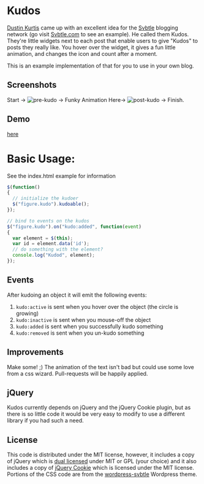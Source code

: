 # Kudos

[Dustin Kurtis](http://dustincurtis.com/) came up with an excellent idea for the [Svbtle](http://svbtle.com) blogging network (go visit [Svbtle.com](http://Svbtle.com/) to see an example). He called them Kudos. They're little widgets next to each post that enable users to give "Kudos" to posts they really like. You hover over the widget, it gives a fun little animation, and changes the icon and count after a moment.

This is an example implementation of that for you to use in your own blog.

## Screenshots
Start ->
![pre-kudo](https://github.com/masukomi/kudos/raw/master/screenshots/zero_kudos.jpg)
-> Funky Animation Here->
![post-kudo](https://github.com/masukomi/kudos/raw/master/screenshots/kudo_given.jpg)
-> Finish.

## Demo
[here](http://lkorth.github.com/kudos/)

# Basic Usage:

See the index.html example for information

```js
$(function()
{
  // initialize the kudoer
  $("figure.kudo").kudoable();
});

// bind to events on the kudos
$("figure.kudo").on("kudo:added", function(event)
{
  var element = $(this);
  var id = element.data('id');
  // do something with the element?
  console.log("Kudod", element);
});

```

## Events

After kudoing an object it will emit the following events:

1. `kudo:active` is sent when you hover over the object (the circle is growing)
2. `kudo:inactive` is sent when you mouse-off the object
3. `kudo:added` is sent when you successfully kudo something
4. `kudo:removed` is sent when you un-kudo something

## Improvements
Make some!  ;)
The animation of the text isn't bad but could use some love from a css wizard. Pull-requests will be happily applied.

## jQuery
Kudos currently depends on jQuery and the jQuery Cookie plugin, but as there is so little code it would be very easy to modify to use a different library if you had such a need.

## License
This code is distributed under the MIT license, however, it includes a copy of jQuery which is [dual licensed](http://jquery.org/license/) under MIT or GPL (your choice) and it also includes a copy of [jQuery Cookie](https://github.com/carhartl/jquery-cookie) which is licensed under the MIT license. Portions of the CSS code are from the [wordpress-svbtle](https://github.com/scavone/wordpress-svbtle) Wordpress theme.
